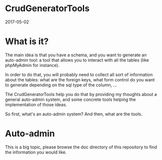 CrudGeneratorTools
======================
2017-05-02




What is it?
=================
The main idea is that you have a schema, and you want to generate an auto-admin tool: a tool
that allows you to interact with all the tables (like phpMyAdmin for instance).

In order to do that, you will probably need to collect all sort of information about the 
tables: what are the foreign keys, what form control do you want to generate depending on the sql type of the column, ...



The CrudGeneratorTools help you do that by providing my thoughts about a general auto-admin system,
and some concrete tools helping the implementation of those ideas.



So first, what's an auto-admin system?
And then, what are the tools.


Auto-admin
==============
This is a big topic, please browse the doc directory of this repository to find the information you would like.

